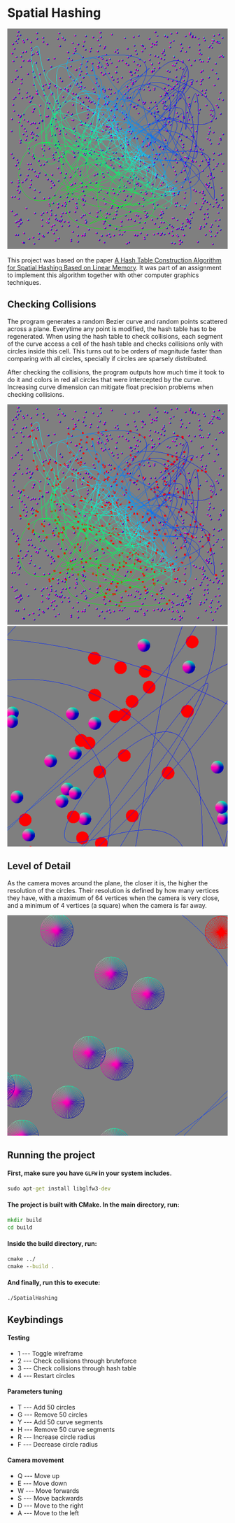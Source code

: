 # Spatial Hashing

![](assets/readme/InitialState.png)

This project was based on the paper [A Hash Table Construction Algorithm for Spatial Hashing Based on Linear Memory](https://www.researchgate.net/profile/Per-Gustavsson-2/publication/277870601_A_Hash_Table_Construction_Algorithm_for_Spatial_Hashing_Based_on_Linear_Memory/links/5575840a08ae7521586abaab/A-Hash-Table-Construction-Algorithm-for-Spatial-Hashing-Based-on-Linear-Memory.pdf). It was part of an assignment to implement this algorithm together with other computer graphics techniques.

## Checking Collisions

The program generates a random Bezier curve and random points scattered across a plane. Everytime any point is modified, the hash table has to be regenerated. When using the hash table to check collisions, each segment of the curve access a cell of the hash table and checks collisions only with circles inside this cell. This turns out to be orders of magnitude faster than comparing with all circles, specially if circles are sparsely distributed.

After checking the collisions, the program outputs how much time it took to do it and colors in red all circles that were intercepted by the curve. Increasing curve dimension can mitigate float precision problems when checking collisions.

![](assets/readme/CollisionsChecked.png)
![](assets/readme/CollisionsZoomedIn.png)

## Level of Detail

As the camera moves around the plane, the closer it is, the higher the resolution of the circles. Their resolution is defined by how many vertices they have, with a maximum of 64 vertices when the camera is very close, and a minimum of 4 vertices (a square) when the camera is far away.

![](assets/readme/CircleResolutions.png)

## Running the project

#### First, make sure you have `GLFW` in your system includes.

```cmd
sudo apt-get install libglfw3-dev
```

#### The project is built with CMake. In the main directory, run:

```cmd
mkdir build
cd build
```

#### Inside the build directory, run:

```cmd
cmake ../
cmake --build .
```

#### And finally, run this to execute:

```cmd
./SpatialHashing
```

## Keybindings

#### Testing
- 1 --- Toggle wireframe
- 2 --- Check collisions through bruteforce
- 3 --- Check collisions through hash table
- 4 --- Restart circles

#### Parameters tuning
- T --- Add 50 circles
- G --- Remove 50 circles
- Y --- Add 50 curve segments
- H --- Remove 50 curve segments
- R --- Increase circle radius
- F --- Decrease circle radius

#### Camera movement
- Q --- Move up
- E --- Move down
- W --- Move forwards
- S --- Move backwards
- D --- Move to the right
- A --- Move to the left
